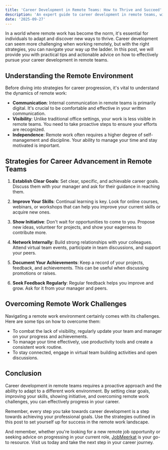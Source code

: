 ```yaml
---
title: 'Career Development in Remote Teams: How to Thrive and Succeed'
description: 'An expert guide to career development in remote teams, with practical tips and actionable advice for remote professionals seeking growth.'
date: '2025-09-27'
---
```


In a world where remote work has become the norm, it's essential for individuals to adapt and discover new ways to thrive. Career development can seem more challenging when working remotely, but with the right strategies, you can navigate your way up the ladder. In this post, we will provide you with practical tips and actionable advice on how to effectively pursue your career development in remote teams. 

## Understanding the Remote Environment

Before diving into strategies for career progression, it's vital to understand the dynamics of remote work:

- **Communication**: Internal communication in remote teams is primarily digital. It's crucial to be comfortable and effective in your written communication.
- **Visibility**: Unlike traditional office settings, your work is less visible in remote teams. You need to take proactive steps to ensure your efforts are recognized.
- **Independence**: Remote work often requires a higher degree of self-management and discipline. Your ability to manage your time and stay motivated is important.

## Strategies for Career Advancement in Remote Teams

1. **Establish Clear Goals**: Set clear, specific, and achievable career goals. Discuss them with your manager and ask for their guidance in reaching them. 

2. **Improve Your Skills**: Continual learning is key. Look for online courses, webinars, or workshops that can help you improve your current skills or acquire new ones.

3. **Show Initiative**: Don't wait for opportunities to come to you. Propose new ideas, volunteer for projects, and show your eagerness to contribute more.

4. **Network Internally**: Build strong relationships with your colleagues. Attend virtual team events, participate in team discussions, and support your peers.

5. **Document Your Achievements**: Keep a record of your projects, feedback, and achievements. This can be useful when discussing promotions or raises.

6. **Seek Feedback Regularly**: Regular feedback helps you improve and grow. Ask for it from your manager and peers.

## Overcoming Remote Work Challenges

Navigating a remote work environment certainly comes with its challenges. Here are some tips on how to overcome them:

- To combat the lack of visibility, regularly update your team and manager on your progress and achievements.
- To manage your time effectively, use productivity tools and create a consistent work routine.
- To stay connected, engage in virtual team building activities and open discussions.

## Conclusion

Career development in remote teams requires a proactive approach and the ability to adapt to a different work environment. By setting clear goals, improving your skills, showing initiative, and overcoming remote work challenges, you can effectively progress in your career.

Remember, every step you take towards career development is a step towards achieving your professional goals. Use the strategies outlined in this post to set yourself up for success in the remote work landscape.

And remember, whether you're looking for a new remote job opportunity or seeking advice on progressing in your current role, [JobMeerkat](https://jobmeerkat.com) is your go-to resource. Visit us today and take the next step in your career journey.